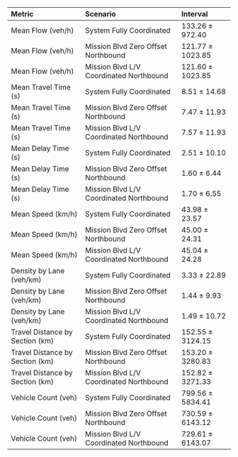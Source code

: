 | Metric                          | Scenario                                | Interval         |
|:--------------------------------|:----------------------------------------|:-----------------|
| Mean Flow (veh/h)               | System Fully Coordinated                | 133.26 ± 972.40  |
| Mean Flow (veh/h)               | Mission Blvd Zero Offset Northbound     | 121.77 ± 1023.85 |
| Mean Flow (veh/h)               | Mission Blvd L/V Coordinated Northbound | 121.60 ± 1023.85 |
| Mean Travel Time (s)            | System Fully Coordinated                | 8.51 ± 14.68     |
| Mean Travel Time (s)            | Mission Blvd Zero Offset Northbound     | 7.47 ± 11.93     |
| Mean Travel Time (s)            | Mission Blvd L/V Coordinated Northbound | 7.57 ± 11.93     |
| Mean Delay Time (s)             | System Fully Coordinated                | 2.51 ± 10.10     |
| Mean Delay Time (s)             | Mission Blvd Zero Offset Northbound     | 1.60 ± 6.44      |
| Mean Delay Time (s)             | Mission Blvd L/V Coordinated Northbound | 1.70 ± 6.55      |
| Mean Speed (km/h)               | System Fully Coordinated                | 43.98 ± 23.57    |
| Mean Speed (km/h)               | Mission Blvd Zero Offset Northbound     | 45.00 ± 24.31    |
| Mean Speed (km/h)               | Mission Blvd L/V Coordinated Northbound | 45.04 ± 24.28    |
| Density by Lane (veh/km)        | System Fully Coordinated                | 3.33 ± 22.89     |
| Density by Lane (veh/km)        | Mission Blvd Zero Offset Northbound     | 1.44 ± 9.93      |
| Density by Lane (veh/km)        | Mission Blvd L/V Coordinated Northbound | 1.49 ± 10.72     |
| Travel Distance by Section (km) | System Fully Coordinated                | 152.55 ± 3124.15 |
| Travel Distance by Section (km) | Mission Blvd Zero Offset Northbound     | 153.20 ± 3280.83 |
| Travel Distance by Section (km) | Mission Blvd L/V Coordinated Northbound | 152.82 ± 3271.33 |
| Vehicle Count (veh)             | System Fully Coordinated                | 799.56 ± 5834.41 |
| Vehicle Count (veh)             | Mission Blvd Zero Offset Northbound     | 730.59 ± 6143.12 |
| Vehicle Count (veh)             | Mission Blvd L/V Coordinated Northbound | 729.61 ± 6143.07 |